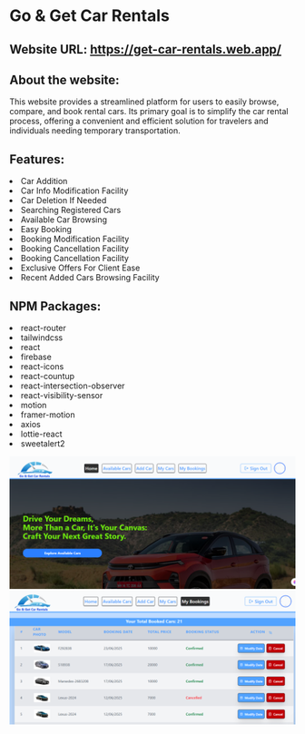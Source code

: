 # Go & Get Car Rentals

## Website URL: https://get-car-rentals.web.app/ 

## About the website:
This website provides a streamlined platform for users to easily browse, compare, and book rental cars. Its primary goal is to simplify the car rental process, offering a convenient and efficient solution for travelers and individuals needing temporary transportation.

## Features:
<li>Car Addition</li>
<li>Car Info Modification Facility</li>
<li>Car Deletion If Needed</li>
<li>Searching Registered Cars</li>
<li>Available Car Browsing</li>
<li>Easy Booking</li>
<li>Booking Modification Facility</li>
<li>Booking Cancellation Facility</li>
<li>Booking Cancellation Facility</li>
<li>Exclusive Offers For Client Ease</li>
<li>Recent Added Cars Browsing Facility</li>

## NPM Packages:
<li>react-router</li>
<li>tailwindcss</li>
<li>react</li>
<li>firebase</li>
<li>react-icons</li>
<li>react-countup</li>
<li>react-intersection-observer</li>
<li>react-visibility-sensor</li>
<li>motion</li>
<li>framer-motion</li>
<li>axios</li>
<li>lottie-react</li>
<li>sweetalert2</li>

![image alt](https://github.com/Subroto89/car-rentals/blob/004e66fb7eb208fbab6e927eea447c2200e2c1ec/carRental-Home.png)
![image alt](https://github.com/Subroto89/car-rentals/blob/de10acc8c0148b8579dbe7acbe13fea6bf123aff/myBookings.png)
